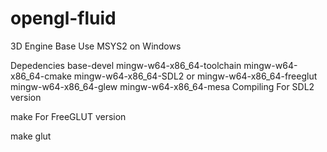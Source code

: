 # opengl-fluid
3D Engine Base
Use MSYS2 on Windows

Depedencies
base-devel
mingw-w64-x86_64-toolchain
mingw-w64-x86_64-cmake
mingw-w64-x86_64-SDL2 or mingw-w64-x86_64-freeglut
mingw-w64-x86_64-glew
mingw-w64-x86_64-mesa
Compiling
For SDL2 version

make
For FreeGLUT version

make glut
